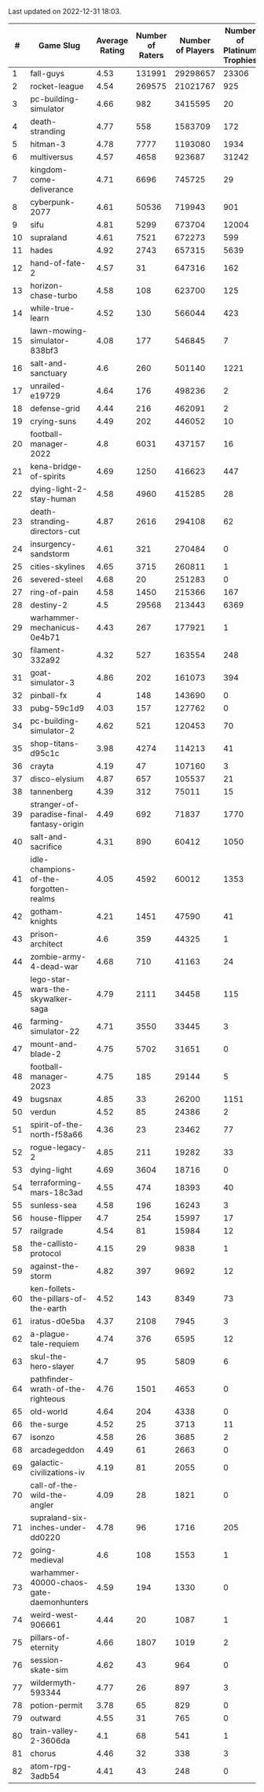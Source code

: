 Last updated on 2022-12-31 18:03.


|#|Game Slug|Average Rating|Number of Raters|Number of Players|Number of Platinum Trophies|Max Rarity (%)|
|---|---|---|---|---|---|---|
|1|fall-guys|4.53|131991|29298657|23306|8|
|2|rocket-league|4.54|269575|21021767|925|77|
|3|pc-building-simulator|4.66|982|3415595|20|48|
|4|death-stranding|4.77|558|1583709|172|91|
|5|hitman-3|4.78|7777|1193080|1934|47|
|6|multiversus|4.57|4658|923687|31242|76|
|7|kingdom-come-deliverance|4.71|6696|745725|29|30|
|8|cyberpunk-2077|4.61|50536|719943|901|64|
|9|sifu|4.81|5299|673704|12004|96|
|10|supraland|4.61|7521|672273|599|99|
|11|hades|4.92|2743|657315|5639|89|
|12|hand-of-fate-2|4.57|31|647316|162|72|
|13|horizon-chase-turbo|4.58|108|623700|125|88|
|14|while-true-learn|4.52|130|566044|423|93|
|15|lawn-mowing-simulator-838bf3|4.08|177|546845|7|86|
|16|salt-and-sanctuary|4.6|260|501140|1221|83|
|17|unrailed-e19729|4.64|176|498236|2|7|
|18|defense-grid|4.44|216|462091|2|80|
|19|crying-suns|4.49|202|446052|10|65|
|20|football-manager-2022|4.8|6031|437157|16|49|
|21|kena-bridge-of-spirits|4.69|1250|416623|447|94|
|22|dying-light-2-stay-human|4.58|4960|415285|28|5|
|23|death-stranding-directors-cut|4.87|2616|294108|62|89|
|24|insurgency-sandstorm|4.61|321|270484|0|6|
|25|cities-skylines|4.65|3715|260811|1|72|
|26|severed-steel|4.68|20|251283|0|0.1|
|27|ring-of-pain|4.58|1450|215366|167|96|
|28|destiny-2|4.5|29568|213443|6369|94|
|29|warhammer-mechanicus-0e4b71|4.43|267|177921|1|24|
|30|filament-332a92|4.32|527|163554|248|93|
|31|goat-simulator-3|4.86|202|161073|394|91|
|32|pinball-fx|4|148|143690|0|85|
|33|pubg-59c1d9|4.03|157|127762|0|73|
|34|pc-building-simulator-2|4.62|521|120453|70|74|
|35|shop-titans-d95c1c|3.98|4274|114213|41|97|
|36|crayta|4.19|47|107160|3|23|
|37|disco-elysium|4.87|657|105537|21|28|
|38|tannenberg|4.39|312|75011|15|88|
|39|stranger-of-paradise-final-fantasy-origin|4.49|692|71837|1770|98|
|40|salt-and-sacrifice|4.31|890|60412|1050|91|
|41|idle-champions-of-the-forgotten-realms|4.05|4592|60012|1353|16|
|42|gotham-knights|4.21|1451|47590|41|22|
|43|prison-architect|4.6|359|44325|1|31|
|44|zombie-army-4-dead-war|4.68|710|41163|24|67|
|45|lego-star-wars-the-skywalker-saga|4.79|2111|34458|115|97|
|46|farming-simulator-22|4.71|3550|33445|3|78|
|47|mount-and-blade-2|4.75|5702|31651|0|21|
|48|football-manager-2023|4.75|185|29144|5|79|
|49|bugsnax|4.85|33|26200|1151|97|
|50|verdun|4.52|85|24386|2|75|
|51|spirit-of-the-north-f58a66|4.36|23|23462|77|64|
|52|rogue-legacy-2|4.85|211|19282|33|2|
|53|dying-light|4.69|3604|18716|0|95|
|54|terraforming-mars-18c3ad|4.55|474|18393|40|47|
|55|sunless-sea|4.58|196|16243|3|36|
|56|house-flipper|4.7|254|15997|17|94|
|57|railgrade|4.54|81|15984|12|98|
|58|the-callisto-protocol|4.15|29|9838|1|93|
|59|against-the-storm|4.82|397|9692|12|35|
|60|ken-follets-the-pillars-of-the-earth|4.52|143|8349|73|46|
|61|iratus-d0e5ba|4.37|2108|7945|3|85|
|62|a-plague-tale-requiem|4.74|376|6595|12|91|
|63|skul-the-hero-slayer|4.7|95|5809|6|96|
|64|pathfinder-wrath-of-the-righteous|4.76|1501|4653|0|47|
|65|old-world|4.64|204|4338|0|83|
|66|the-surge|4.52|25|3713|11|94|
|67|isonzo|4.58|26|3685|2|58|
|68|arcadegeddon|4.49|61|2663|0|91|
|69|galactic-civilizations-iv|4.19|81|2055|0|80|
|70|call-of-the-wild-the-angler|4.09|28|1821|0|54|
|71|supraland-six-inches-under-dd0220|4.78|96|1716|205|99|
|72|going-medieval|4.6|108|1553|1|67|
|73|warhammer-40000-chaos-gate-daemonhunters|4.59|194|1330|0|71|
|74|weird-west-906661|4.44|20|1087|1|84|
|75|pillars-of-eternity|4.66|1807|1019|2|80|
|76|session-skate-sim|4.62|43|964|0|25|
|77|wildermyth-593344|4.77|26|897|3|13|
|78|potion-permit|3.78|65|829|0|98|
|79|outward|4.55|31|765|0|72|
|80|train-valley-2-3606da|4.1|68|541|1|89|
|81|chorus|4.46|32|338|3|86|
|82|atom-rpg-3adb54|4.41|43|248|0|97|
